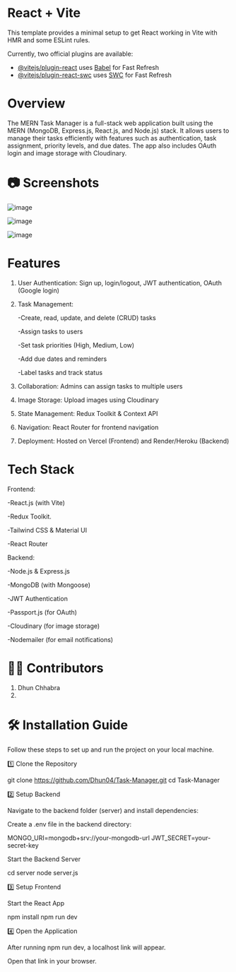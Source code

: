 # React + Vite

This template provides a minimal setup to get React working in Vite with HMR and some ESLint rules.

Currently, two official plugins are available:

- [@vitejs/plugin-react](https://github.com/vitejs/vite-plugin-react/blob/main/packages/plugin-react/README.md) uses [Babel](https://babeljs.io/) for Fast Refresh
- [@vitejs/plugin-react-swc](https://github.com/vitejs/vite-plugin-react-swc) uses [SWC](https://swc.rs/) for Fast Refresh



# Overview

The MERN Task Manager is a full-stack web application built using the MERN (MongoDB, Express.js, React.js, and Node.js) stack. It allows users to manage their tasks efficiently with features such as authentication, task assignment, priority levels, and due dates. The app also includes OAuth login and image storage with Cloudinary.

# 📷 Screenshots

![image](https://github.com/user-attachments/assets/14e92670-7a62-4a1e-803f-0113d9b6f7e2)

![image](https://github.com/user-attachments/assets/456efd7d-4700-4fde-8aab-5e7aa6822e57)

![image](https://github.com/user-attachments/assets/5ef4ae6a-0fea-459a-a497-9209374b0a7c)





# Features

1. User Authentication: Sign up, login/logout, JWT authentication, OAuth (Google login)

2. Task Management:

   -Create, read, update, and delete (CRUD) tasks
   
   -Assign tasks to users
   
   -Set task priorities (High, Medium, Low)
   
   -Add due dates and reminders
   
   -Label tasks and track status

4. Collaboration: Admins can assign tasks to multiple users

5. Image Storage: Upload images using Cloudinary

6. State Management: Redux Toolkit & Context API

7. Navigation: React Router for frontend navigation

8. Deployment: Hosted on Vercel (Frontend) and Render/Heroku (Backend)


# Tech Stack

Frontend:

-React.js (with Vite)

-Redux Toolkit.

-Tailwind CSS & Material UI

-React Router

Backend:

-Node.js & Express.js

-MongoDB (with Mongoose)

-JWT Authentication

-Passport.js (for OAuth)

-Cloudinary (for image storage)

-Nodemailer (for email notifications)




# 👨‍💻 Contributors

1. Dhun Chhabra
2. 

# 🛠️ Installation Guide

Follow these steps to set up and run the project on your local machine.

1️⃣ Clone the Repository

git clone https://github.com/Dhun04/Task-Manager.git
cd Task-Manager

2️⃣ Setup Backend

Navigate to the backend folder (server) and install dependencies:

Create a .env file in the backend directory:

MONGO_URI=mongodb+srv://your-mongodb-url
JWT_SECRET=your-secret-key

Start the Backend Server

cd server
node server.js

3️⃣ Setup Frontend

Start the React App

npm install
npm run dev

4️⃣ Open the Application

After running npm run dev, a localhost link will appear.

Open that link in your browser.






